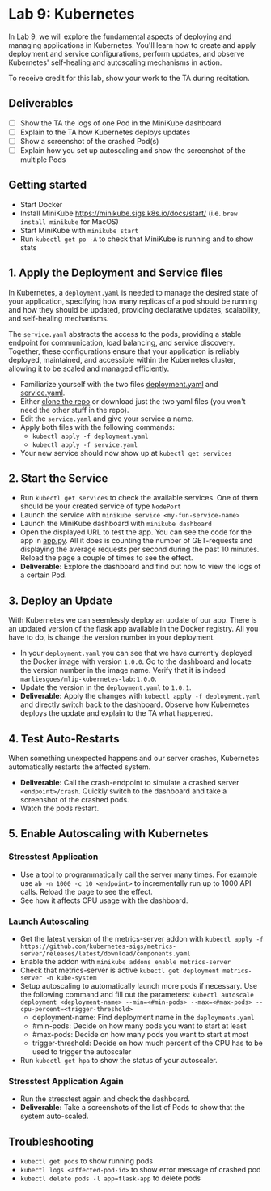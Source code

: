 # Lab 9: Kubernetes
In Lab 9, we will explore the fundamental aspects of deploying and managing applications in Kubernetes. You'll learn how to create and apply deployment and service configurations, perform updates, and observe Kubernetes' self-healing and autoscaling mechanisms in action.

To receive credit for this lab, show your work to the TA during recitation.

## Deliverables
- [ ] Show the TA the logs of one Pod in the MiniKube dashboard
- [ ] Explain to the TA how Kubernetes deploys updates
- [ ] Show a screenshot of the crashed Pod(s)
- [ ] Explain how you set up autoscaling and show the screenshot of the multiple Pods

## Getting started
- Start Docker
- Install MiniKube https://minikube.sigs.k8s.io/docs/start/ (i.e. `brew install minikube` for MacOS)
- Start MiniKube with `minikube start`
- Run `kubectl get po -A` to check that MiniKube is running and to show stats

## 1. Apply the Deployment and Service files
In Kubernetes, a `deployment.yaml` is needed to manage the desired state of your application, specifying how many replicas of a pod should be running and how they should be updated, providing declarative updates, scalability, and self-healing mechanisms. 

The `service.yaml` abstracts the access to the pods, providing a stable endpoint for communication, load balancing, and service discovery. Together, these configurations ensure that your application is reliably deployed, maintained, and accessible within the Kubernetes cluster, allowing it to be scaled and managed efficiently.

- Familiarize yourself with the two files [deployment.yaml](https://github.com/marliesgoes/mlip-kubernetes-lab/blob/6a9e180b41bd7718b73a55193ac7f5821290645b/deployment.yaml) and [service.yaml](https://github.com/marliesgoes/mlip-kubernetes-lab/blob/6a9e180b41bd7718b73a55193ac7f5821290645b/service.yaml).
- Either [clone the repo](https://github.com/marliesgoes/mlip-kubernetes-lab/) or download just the two yaml files (you won't need the other stuff in the repo). 
- Edit the `service.yaml` and give your service a name.
- Apply both files with the following commands:
    - `kubectl apply -f deployment.yaml`
    - `kubectl apply -f service.yaml`
- Your new service should now show up at `kubectl get services`

## 2. Start the Service
- Run `kubectl get services` to check the available services. One of them should be your created service of type `NodePort`
- Launch the service with `minikube service <my-fun-service-name>`
- Launch the MiniKube dashboard with `minikube dashboard`
- Open the displayed URL to test the app. You can see the code for the app in [app.py](https://github.com/marliesgoes/mlip-kubernetes-lab/blob/6a9e180b41bd7718b73a55193ac7f5821290645b/app.py). All it does is counting the number of GET-requests and displaying the average requests per second during the past 10 minutes. Reload the page a couple of times to see the effect.
- **Deliverable:** Explore the dashboard and find out how to view the logs of a certain Pod.

## 3. Deploy an Update
With Kubernetes we can seemlessly deploy an update of our app. There is an updated version of the flask app available in the Docker registry. All you have to do, is change the version number in your deployment.

- In your `deployment.yaml` you can see that we have currently deployed the Docker image with version `1.0.0`. Go to the dashboard and locate the version number in the image name. Verify that it is indeed `marliesgoes/mlip-kubernetes-lab:1.0.0`.
- Update the version in the `deployment.yaml` to `1.0.1`. 
- **Deliverable:** Apply the changes with `kubectl apply -f deployment.yaml` and directly switch back to the dashboard. Observe how Kubernetes deploys the update and explain to the TA what happened.

## 4. Test Auto-Restarts
When something unexpected happens and our server crashes, Kubernetes automatically restarts the affected system.

- **Deliverable:** Call the crash-endpoint to simulate a crashed server `<endpoint>/crash`. Quickly switch to the dashboard and take a screenshot of the crashed pods.
- Watch the pods restart.

## 5. Enable Autoscaling with Kubernetes

### Stresstest Application
- Use a tool to programmatically call the server many times. For example use `ab -n 1000 -c 10 <endpoint>` to incrementally run up to 1000 API calls. Reload the page to see the effect.
- See how it affects CPU usage with the dashboard.

### Launch Autoscaling
- Get the latest version of the metrics-server addon with `kubectl apply -f https://github.com/kubernetes-sigs/metrics-server/releases/latest/download/components.yaml`
- Enable the addon with `minikube addons enable metrics-server`
- Check that metrics-server is active `kubectl get deployment metrics-server -n kube-system`
- Setup autoscaling to automatically launch more pods if necessary. Use the following command and fill out the parameters: `kubectl autoscale deployment <deployment-name> --min=<#min-pods> --max=<#max-pods> --cpu-percent=<trigger-threshold>`
    - deployment-name: Find deployment name in the `deployments.yaml`
    - #min-pods: Decide on how many pods you want to start at least
    - #max-pods: Decide on how many pods you want to start at most
    - trigger-threshold: Decide on how much percent of the CPU has to be used to trigger the autoscaler
- Run `kubectl get hpa` to show the status of your autoscaler.

### Stresstest Application Again
- Run the stresstest again and check the dashboard.
- **Deliverable:** Take a screenshots of the list of Pods to show that the system auto-scaled.


## Troubleshooting
- `kubectl get pods` to show running pods
- `kubectl logs <affected-pod-id>` to show error message of crashed pod
- `kubectl delete pods -l app=flask-app` to delete pods